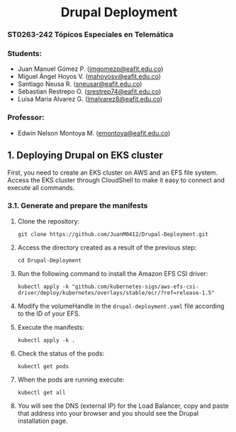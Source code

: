 <div align="center">

# Drupal Deployment

</div>

### ST0263-242 Tópicos Especiales en Telemática

### Students:
- Juan Manuel Gómez P. (jmgomezp@eafit.edu.co)
- Miguel Ángel Hoyos V. (mahoyosv@eafit.edu.co)
- Santiago Neusa R. (sneusar@eafit.edu.co)
- Sebastian Restrepo O. (srestrep74@eafit.edu.co)
- Luisa Maria Alvarez G. (lmalvarez8@eafit.edu.co)

### Professor:
- Edwin Nelson Montoya M. (emontoya@eafit.edu.co)

## 1. Deploying Drupal on EKS cluster

First, you need to create an EKS cluster on AWS and an EFS file system. Access the EKS cluster through CloudShell to make it easy to connect and execute all commands.

### 3.1. Generate and prepare the manifests

1. Clone the repository:
    ```
    git clone https://github.com/JuanM0412/Drupal-Deployment.git
    ```

2. Access the directory created as a result of the previous step:
    ```
    cd Drupal-Deployment
    ```

3. Run the following command to install the Amazon EFS CSI driver:
    ```
    kubectl apply -k "github.com/kubernetes-sigs/aws-efs-csi-driver/deploy/kubernetes/overlays/stable/ecr/?ref=release-1.5"
    ```

4. Modify the volumeHandle in the `drupal-deployment.yaml` file according to the ID of your EFS.

5. Execute the manifests:
    ```
    kubectl apply -k .
    ```

6. Check the status of the pods:
    ```
    kubectl get pods
    ```

7. When the pods are running execute:
    ```
    kubectl get all
    ```

8. You will see the DNS (external IP) for the Load Balancer, copy and paste that address into your browser and you should see the Drupal installation page.